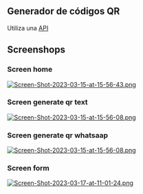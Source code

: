 ## Generador de códigos QR

Utiliza una [API](https://goqr.me/api/ "API")

## Screenshops

### Screen home
[![Screen-Shot-2023-03-15-at-15-56-43.png](https://i.postimg.cc/vZ4SMSGL/Screen-Shot-2023-03-15-at-15-56-43.png)](https://postimg.cc/qNdGxwhz)

### Screen generate qr text
[![Screen-Shot-2023-03-15-at-15-56-08.png](https://i.postimg.cc/NMFtwkC3/Screen-Shot-2023-03-15-at-15-56-08.png)](https://postimg.cc/HJqRwXgz)

### Screen generate qr whatsaap
[![Screen-Shot-2023-03-15-at-15-56-08.png](https://i.postimg.cc/NMFtwkC3/Screen-Shot-2023-03-15-at-15-56-08.png)](https://postimg.cc/HJqRwXgz)

### Screen form
[![Screen-Shot-2023-03-17-at-11-01-24.png](https://i.postimg.cc/RVV85qm6/Screen-Shot-2023-03-17-at-11-01-24.png)](https://postimg.cc/3WV928dY)
